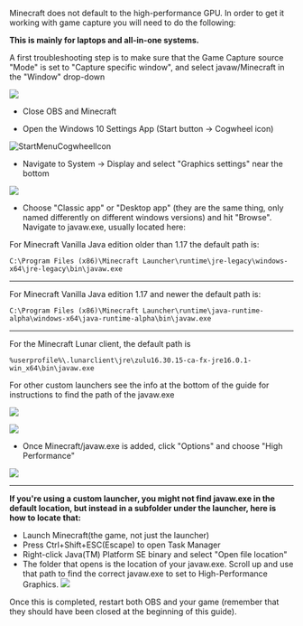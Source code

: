 Minecraft does not default to the high-performance GPU. In order to get it working with game capture you will need to do the following:

**This is mainly for laptops and all-in-one systems.**

A first troubleshooting step is to make sure that the Game Capture source "Mode" is set to "Capture specific window", and select javaw/Minecraft in the "Window" drop-down

![](https://i.imgur.com/Sbsrdmy.png)
* Close OBS and Minecraft

* Open the Windows 10 Settings App (Start button → Cogwheel icon)

![StartMenuCogwheelIcon](https://i.imgur.com/6dUeodW.png)
* Navigate to System → Display and select "Graphics settings" near the bottom

![](https://raw.githubusercontent.com/wiki/obsproject/obs-studio/images/laptop-troubleshooting/win10/01-graphics-settings.png)
* Choose "Classic app" or "Desktop app" (they are the same thing, only named differently on different windows versions) and hit "Browse". Navigate to javaw.exe, usually located here:

For Minecraft Vanilla Java edition older than 1.17 the default path is:

`C:\Program Files (x86)\Minecraft Launcher\runtime\jre-legacy\windows-x64\jre-legacy\bin\javaw.exe`

***
For Minecraft Vanilla Java edition 1.17 and newer the default path is:

`C:\Program Files (x86)\Minecraft Launcher\runtime\java-runtime-alpha\windows-x64\java-runtime-alpha\bin\javaw.exe`

***
For the Minecraft Lunar client, the default path is

`%userprofile%\.lunarclient\jre\zulu16.30.15-ca-fx-jre16.0.1-win_x64\bin\javaw.exe`

For other custom launchers see the info at the bottom of the guide for instructions to find the path of the javaw.exe

![](https://i.imgur.com/aDSvJbl.png)

![](https://i.imgur.com/kphrwU3.png)

* Once Minecraft/javaw.exe is added, click "Options" and choose "High Performance"

![](https://raw.githubusercontent.com/wiki/obsproject/obs-studio/images/laptop-troubleshooting/win10/05-high-perf.png)


***

**If you're using a custom launcher, you might not find javaw.exe in the default location, but instead in a subfolder under the launcher, here is how to locate that:**
* Launch Minecraft(the game, not just the launcher)
* Press Ctrl+Shift+ESC(Escape) to open Task Manager
* Right-click Java(TM) Platform SE binary and select "Open file location"
* The folder that opens is the location of your javaw.exe. Scroll up and use that path to find the correct javaw.exe to set to High-Performance Graphics.
![](https://i.imgur.com/hF0in2S.png)

Once this is completed, restart both OBS and your game (remember that they should have been closed at the beginning of this guide).

